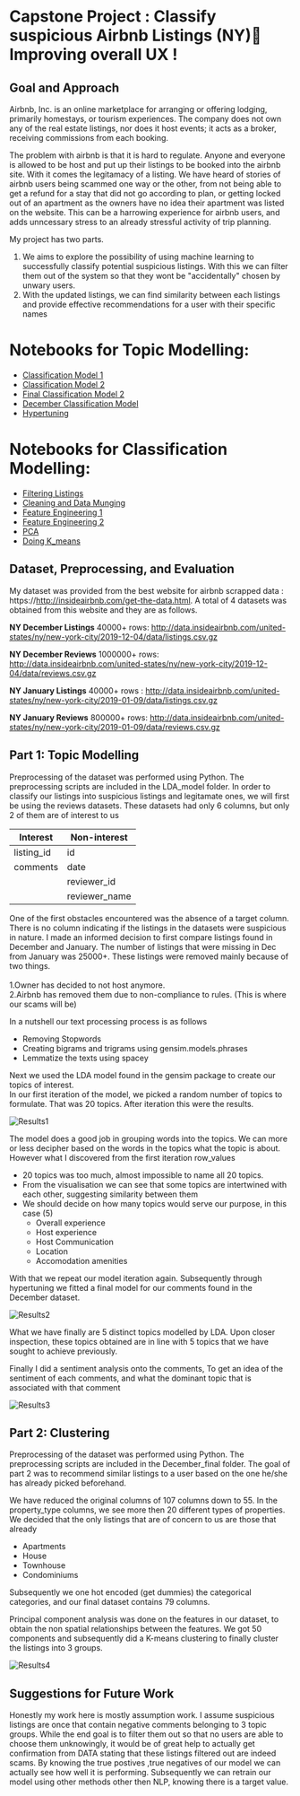 # Capstone Project : Classify suspicious Airbnb Listings (NY) Improving overall UX !


Goal and Approach
-----------------
Airbnb, Inc. is an online marketplace for arranging or offering lodging, primarily homestays, or tourism experiences. The company does not own any of the real estate listings, nor does it host events; it acts as a broker, receiving commissions from each booking.

The problem with airbnb is that it is hard to regulate. Anyone and everyone is allowed to be host and put up their listings to be booked into the airbnb site. With it comes the legitamacy of a listing. We have heard of stories of airbnb users being scammed one way or the other, from not being able to get a refund for a stay that did not go according to plan, or getting locked out of an apartment as the owners have no idea their apartment was listed on the website.
This can be a harrowing experience for airbnb users, and adds unncessary stress to an already stressful activity of trip planning.


My project has two parts.
1. We aims to explore the possibility of using machine learning to successfully classify potential suspicious listings. With this we can filter them out of the system so that they wont be "accidentally" chosen by unwary users.
2. With the updated listings, we can find similarity between each listings and provide effective recommendations for a user with their specific names

# Notebooks for Topic Modelling:

- [Classification Model 1](https://github.com/ikhwanwahid/Airbnb-Capstone-project-final/tree/master/LDA_model/Classification.ipynb)
- [Classification Model 2](https://github.com/ikhwanwahid/Airbnb-Capstone-project-final/tree/master/LDA_model/Classification2.ipynb)
- [Final Classification Model 2](https://github.com/ikhwanwahid/Airbnb-Capstone-project-final/tree/master/LDA_model/FinalClassification.ipynb)
- [December Classification Model](https://github.com/ikhwanwahid/Airbnb-Capstone-project-final/tree/master/LDA_model/DecemberClassification.ipynb)
- [Hypertuning](https://github.com/ikhwanwahid/Airbnb-Capstone-project-final/tree/master/LDA_model/Hypertuning.ipynb)


# Notebooks for Classification Modelling:

- [Filtering Listings](https://git.generalassemb.ly/DSI-SG-11/Ikhwan-Capstone-project-final/tree/master/LDA_model/Deployment_Test(1).ipynb)
- [Cleaning and Data Munging](https://git.generalassemb.ly/DSI-SG-11/Ikhwan-Capstone-project-final/tree/master/LDA_model/ListingsDatasetCleaning(1).ipynb)
- [Feature Engineering 1](https://git.generalassemb.ly/DSI-SG-11/Ikhwan-Capstone-project-final/tree/master/LDA_model/feature_engineering(2).ipynb)
- [Feature Engineering 2](https://git.generalassemb.ly/DSI-SG-11/Ikhwan-Capstone-project-final/tree/master/LDA_model/feature_engineering(3).ipynb)
- [PCA](https://git.generalassemb.ly/DSI-SG-11/Ikhwan-Capstone-project-final/tree/master/LDA_model/PCA(4).ipynb)
- [Doing K_means](https://git.generalassemb.ly/DSI-SG-11/Ikhwan-Capstone-project-final/tree/master/LDA_model/Doing_K_means(5).ipynb)


Dataset, Preprocessing, and Evaluation
--------------------------------------
My dataset was provided from the best website for airbnb scrapped data : https://http://insideairbnb.com/get-the-data.html. A total of 4 datasets was obtained from this website and they are as follows.

__NY December Listings__ 40000+ rows: http://data.insideairbnb.com/united-states/ny/new-york-city/2019-12-04/data/listings.csv.gz

__NY December Reviews__ 1000000+ rows: http://data.insideairbnb.com/united-states/ny/new-york-city/2019-12-04/data/reviews.csv.gz

__NY January Listings__ 40000+ rows : http://data.insideairbnb.com/united-states/ny/new-york-city/2019-01-09/data/listings.csv.gz

__NY January Reviews__ 800000+ rows: http://data.insideairbnb.com/united-states/ny/new-york-city/2019-01-09/data/reviews.csv.gz

Part 1: Topic Modelling
--------------

Preprocessing of the dataset was performed using Python. The preprocessing scripts are included in the LDA_model folder. In order to classify our listings into suspicious listings and legitamate ones, we will first be using the reviews datasets. These datasets had only 6 columns, but only 2 of them are of interest to us

| Interest | Non-interest |
|------|--------|
|listing_id|id|
|comments|date|
||reviewer_id|
||reviewer_name|

One of the first obstacles encountered was the absence of a target column. There is no column indicating if the listings in the datasets were suspicious in nature.
I made an informed decision to first compare listings found in December and January.
The number of listings that were missing in Dec from January was 25000+.
These listings were removed mainly because of two things.
<br>
<br>1.Owner has decided to not host anymore.
<br>2.Airbnb has removed them due to non-compliance to rules. (This is where our scams will be)


In a nutshell our text processing  process is as follows
 - Removing Stopwords
 - Creating bigrams and trigrams using gensim.models.phrases
 - Lemmatize the texts using spacey

Next we used the LDA model found in the gensim package to create our topics of interest.
<br>In our first iteration of the model, we picked a random number of topics to formulate.
That was 20 topics. After iteration this were the results.

![Results1](https://github.com/ikhwanwahid/Airbnb-Capstone-project-final/tree/master/LDA_model/Picture1.png)

The model does a good job in grouping words into the topics. We can more or less decipher based on the words in the topics what the topic is about. However what I discovered from the first iteration row_values

- 20 topics was too much, almost impossible to name all 20 topics.
- From the visualisation we can see that some topics are intertwined with each other, suggesting similarity between them
- We should decide on how many topics would serve our purpose, in this case (5)
  - Overall experience
  - Host experience
  - Host Communication
  - Location
  - Accomodation amenities

With that we repeat our model iteration again.
Subsequently through hypertuning we fitted a final model for our comments found in the December dataset.

![Results2](https://github.com/ikhwanwahid/Airbnb-Capstone-project-final/tree/master/LDA_model/Picture2.png)

What we have finally are 5 distinct topics modelled by LDA. Upon closer inspection, these topics obtained are in line with 5 topics that we have sought to achieve previously.

Finally I did a sentiment analysis onto the comments, To get an idea of the sentiment of each comments, and what the dominant topic that is associated with that comment

![Results3](https://github.com/ikhwanwahid/Airbnb-Capstone-project-final/tree/master/LDA_model/Picture3.png)



Part 2: Clustering
--------------

Preprocessing of the dataset was performed using Python. The preprocessing scripts are included in the December_final folder. The goal of part 2 was to recommend similar listings to a user based on the one he/she has already picked beforehand.

We have reduced the original columns of 107 columns down to 55. In the property_type columns, we see more then 20 different types of properties. We decided that the only listings that are of concern to us are those that already
  - Apartments
  - House
  - Townhouse
  - Condominiums

Subsequently we one hot encoded (get dummies) the categorical categories, and our final dataset contains 79 columns.

Principal component analysis was done on the features in our dataset, to obtain the non spatial relationships between the features. We got 50 components and subsequently did a K-means clustering to finally cluster the listings into 3  groups.

![Results4](https://github.com/ikhwanwahid/Airbnb-Capstone-project-final/tree/master/LDA_model/Picture4.png)

Suggestions for Future Work
---------------------------

Honestly my work here is mostly assumption work. I assume suspicious listings are once that contain negative comments belonging to 3 topic groups. While the end goal is to filter them out so that no users are able to choose them unknowingly, it would be of great help to actually get confirmation from DATA stating that these listings filtered out are indeed scams. By knowing the true postives ,true negatives of our model we can actually see how well it is performing. Subsequently we can retrain our model using other methods other then NLP, knowing there is a target value.
